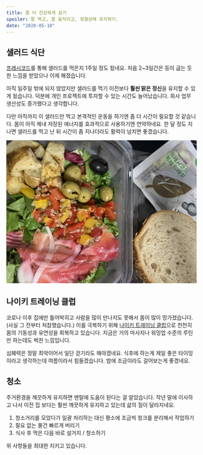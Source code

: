 ```yaml
---
title: 좀 더 건강하게 살기
spoiler: 잘 먹고, 잘 움직이고, 청결상태 유지하기.
date: "2020-05-10"
---
```


## 샐러드 식단

[프레시코드](https://www.freshcode.me/)를 통해 샐러드를 먹은지 1주일 정도 됬네요.
처음 2~3일간은 등이 굽는 듯한 느낌을 받았으나 이제 해졌습니다.

아직 일주일 밖에 되지 않았지만 샐러드를 먹기 이전보다 **훨씬 맑은 정신**을 유지할 수 있게 됬습니다.
덕분에 개인 프로젝트에 투자할 수 있는 시간도 늘어났습니다.
회사 업무 생산성도 증가했다고 생각합니다.

다만 아직까지 이 샐러드만 먹고 본격적인 운동을 하기엔 좀 더 시간이 필요할 것 같습니다.
몸이 아직 체내 저장된 에너지를 효과적으로 사용하기엔 연약하네요.
한 달 정도 지나면 샐러드를 먹고 난 뒤 시간이 좀 지나더라도 활력이 넘치면 좋겠습니다.

![salad](./salad.jpeg)

## 나이키 트레이닝 클럽

코로나 이후 집에만 틀어박히고 사람을 많이 만나지도 못해서 몸이 많이 망가졌습니다. (사실 그 전부터 처참했습니다.)
이를 극복하기 위해 [나이키 트레이닝 클럽](https://apps.apple.com/kr/app/nike-training-club/id301521403)으로 천천히 몸의 기동성과 유연성을 회복하고 있습니다.
지금은 거의 마사지나 워밍업 수준의 루틴만 하는데도 벅찬 느낌입니다.

심폐력은 정말 최악이어서 일단 걷기라도 해야겠네요.
식후에 하는게 제일 좋은 타이밍이라고 생각하는데 여름이라서 힘들겠습니다.
밤에 조금이라도 걸어보는게 좋겠네요.

## 청소

주거환경을 깨끗하게 유지하면 멘탈에 도움이 된다는 걸 알았습니다.
작년 말에 이사하고 나서 이전 집 보다는 훨씬 깨끗하게 유지하고 있는데
삶의 질이 달라지네요.

1. 청소거리를 모았다가 일괄 처리하는 대신 평소에 조금씩 청크를 분리해서 작업하기
2. 필요 없는 물건 빠르게 버리기
3. 식사 후 먹은 다음 바로 설거지 / 청소하기

위 사항들을 최대한 지키고 있습니다.
